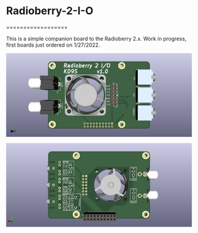 # Radioberry-2-I-O

==================

This is a simple companion board to the Radioberry 2.x. Work in progress, first boards just ordered on 1/27/2022.

![Front](images/Radioberry-I-O_f.png)

![Back](images/Radioberry-I-O_b.png)

 

